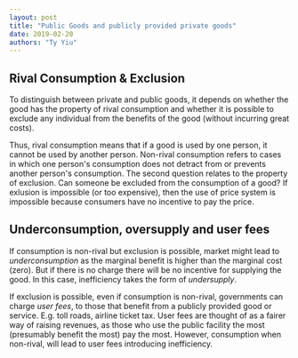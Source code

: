 ```yaml
---
layout: post
title: "Public Goods and publicly provided private goods"
date: 2019-02-20
authors: "Ty Yiu"
---
```



## Rival Consumption & Exclusion

To distinguish between private and public goods, it depends on whether the good
has the property of rival consumption and whether it is possible to exclude any
individual from the benefits of the good (without incurring great costs).

Thus, rival consumption means that if a good is used by one person, it cannot be
used by another person. Non-rival consumption refers to cases in which one
person's consumption does not detract from or prevents another person's
consumption. The second question relates to the property of exclusion. Can
someone be excluded from the consumption of a good? If exlusion is impossible
(or too expensive), then the use of price system is impossible because consumers
have no incentive to pay the price.

## Underconsumption, oversupply and user fees

If consumption is non-rival but exclusion is possible, market might lead to
*underconsumption* as the marginal benefit is higher than the marginal cost
(zero). But if there is no charge there will be no incentive for supplying the
good. In this case, inefficiency takes the form of *undersupply*.

If exclusion is possible, even if consumption is non-rival, governments can
charge *user fees*, to those that benefit from a publicly provided good or
service. E.g. toll roads, airline ticket tax. User fees are thought of as a
fairer way of raising revenues, as those who use the public facility the most
(presumably benefit the most) pay the most. However, consumption when non-rival,
will lead to user fees introducing inefficiency.








